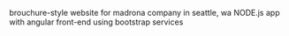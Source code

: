 brouchure-style website for madrona company in seattle, wa
NODE.js app with angular front-end using bootstrap services